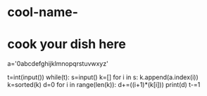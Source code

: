 # cool-name-
# cook your dish here

a='0abcdefghijklmnopqrstuvwxyz'

t=int(input())
while(t):
    s=input()
    k=[]
    for i in s:
        k.append(a.index(i))
    k=sorted(k)
    d=0 
    for i in range(len(k)):
        d+=((i+1)*(k[i]))
    print(d)
    t-=1 
